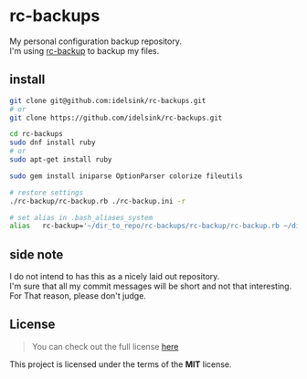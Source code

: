 # rc-backups

My personal configuration backup repository.  
I'm using [rc-backup](https://github.com/idelsink/rc-backup)
to backup my files.

## install

```sh
git clone git@github.com:idelsink/rc-backups.git
# or
git clone https://github.com/idelsink/rc-backups.git

cd rc-backups
sudo dnf install ruby
# or
sudo apt-get install ruby

sudo gem install iniparse OptionParser colorize fileutils

# restore settings
./rc-backup/rc-backup.rb ./rc-backup.ini -r

# set alias in .bash_aliases_system
alias   rc-backup='~/dir_to_repo/rc-backups/rc-backup/rc-backup.rb ~/dir_to_repo/rc-backups/rc-backup.ini'
```

## side note

I do not intend to has this as a nicely laid out repository.  
I'm sure that all my commit messages will be short and not that interesting.  
For That reason, please don't judge.

## License

> You can check out the full license [here](./LICENSE)

This project is licensed under the terms of the **MIT** license.

